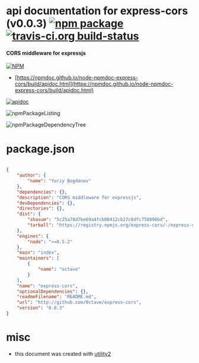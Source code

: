 # api documentation for  express-cors (v0.0.3)  [![npm package](https://img.shields.io/npm/v/npmdoc-express-cors.svg?style=flat-square)](https://www.npmjs.org/package/npmdoc-express-cors) [![travis-ci.org build-status](https://api.travis-ci.org/npmdoc/node-npmdoc-express-cors.svg)](https://travis-ci.org/npmdoc/node-npmdoc-express-cors)
#### CORS middleware for expressjs

[![NPM](https://nodei.co/npm/express-cors.png?downloads=true&downloadRank=true&stars=true)](https://www.npmjs.com/package/express-cors)

- [https://npmdoc.github.io/node-npmdoc-express-cors/build/apidoc.html](https://npmdoc.github.io/node-npmdoc-express-cors/build/apidoc.html)

[![apidoc](https://npmdoc.github.io/node-npmdoc-express-cors/build/screenCapture.buildCi.browser.%252Ftmp%252Fbuild%252Fapidoc.html.png)](https://npmdoc.github.io/node-npmdoc-express-cors/build/apidoc.html)

![npmPackageListing](https://npmdoc.github.io/node-npmdoc-express-cors/build/screenCapture.npmPackageListing.svg)

![npmPackageDependencyTree](https://npmdoc.github.io/node-npmdoc-express-cors/build/screenCapture.npmPackageDependencyTree.svg)



# package.json

```json

{
    "author": {
        "name": "Yuriy Bogdanov"
    },
    "dependencies": {},
    "description": "CORS middleware for expressjs",
    "devDependencies": {},
    "directories": {},
    "dist": {
        "shasum": "5c25a78d7be69a4fcb08412cb27c8dfc758896bd",
        "tarball": "https://registry.npmjs.org/express-cors/-/express-cors-0.0.3.tgz"
    },
    "engines": {
        "node": ">=0.5.2"
    },
    "main": "index",
    "maintainers": [
        {
            "name": "octave"
        }
    ],
    "name": "express-cors",
    "optionalDependencies": {},
    "readmeFilename": "README.md",
    "url": "http://github.com/0ctave/express-cors",
    "version": "0.0.3"
}
```



# misc
- this document was created with [utility2](https://github.com/kaizhu256/node-utility2)
